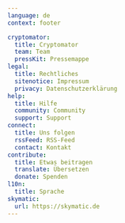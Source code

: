 ```yaml
---
language: de
context: footer

cryptomator:
  title: Cryptomator
  team: Team
  pressKit: Pressemappe
legal:
  title: Rechtliches
  sitenotice: Impressum
  privacy: Datenschutzerklärung
help:
  title: Hilfe
  community: Community
  support: Support
connect:
  title: Uns folgen
  rssFeed: RSS-Feed
  contact: Kontakt
contribute:
  title: Etwas beitragen
  translate: Übersetzen
  donate: Spenden
l10n:
  title: Sprache
skymatic:
  url: https://skymatic.de
---
```

